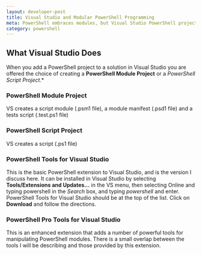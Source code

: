 ```yaml
---
layout: developer-post
title: Visual Studio and Modular PowerShell Programming
meta: PowerShell embraces modules, but Visual Studio PowerShell projects give poor support for modular programming
category: powershell
---
```

## What Visual Studio Does

When you add a PowerShell project to a solution in Visual Studio you are offered the choice of creating a 
**PowerShell Module Project** or a *PowerShell Script Project.**

### PowerShell Module Project

VS creates a script module (.psm1 file), a module manifest (.psd1 file) and a tests script (.test.ps1 file)

### PowerShell Script Project

VS creates a script (.ps1 file)

### PowerShell Tools for Visual Studio

This is the basic PowerShell extension to Visual Studio, and is the version I discuss here. It can be installed in Visual Studio 
by selecting **Tools/Extensions and Updates...** in the VS menu, then selecting Online and typing powershell in the *Search* box, 
and typing *powershell* and enter. PowerShell Tools for Visual Studio should be at the top of the list. Click on **Download** and 
follow the directions.

### PowerShell Pro Tools for Visual Studio

This is an enhanced extension that adds a number of powerful tools for manipulating PowerShell modules. There is a small overlap between the tools I will be describing and those provided by this extension.